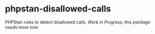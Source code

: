 # phpstan-disallowed-calls
PHPStan rules to detect disallowed calls, *Work in Progress, this package needs more love*

